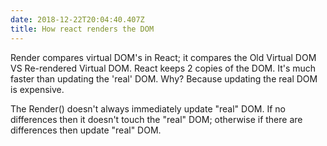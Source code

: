 ```yaml
---
date: 2018-12-22T20:04:40.407Z
title: How react renders the DOM
---
```

Render compares virtual DOM's in React; it compares the Old Virtual DOM VS Re-rendered Virtual DOM.  React keeps 2 copies of the DOM. 
It's much faster than updating the 'real' DOM.  Why? Because updating the real DOM is expensive. 

The Render() doesn't always immediately update "real" DOM.  If no differences then it doesn't touch the "real" DOM; otherwise if there are differences then update "real" DOM.  

 
